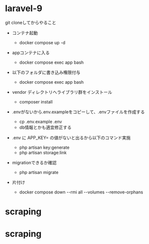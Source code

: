 # laravel-9

git cloneしてからやること

- コンテナ起動
  - docker compose up -d
- appコンテナに入る
  - docker compose exec app bash
- 以下のフォルダに書き込み権限付与
  - docker compose exec app bash
- vendor ディレクトリへライブラリ群をインストール
  - composer install
- .envがないから.env.exampleをコピーして、.envファイルを作成する
  - cp .env.example .env
  - db情報とかも適宜修正する
- .env に APP_KEY= の値がないと出るから以下のコマンド実施
  - php artisan key:generate
  - php artisan storage:link
- migrationできるか確認
  - php artisan migrate

- 片付け
  - docker compose down --rmi all --volumes --remove-orphans
# scraping
# scraping
